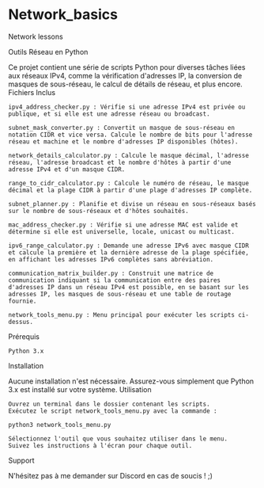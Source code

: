 # Network_basics
Network lessons

Outils Réseau en Python

Ce projet contient une série de scripts Python pour diverses tâches liées aux réseaux IPv4, comme la vérification d'adresses IP, la conversion de masques de sous-réseau, le calcul de détails de réseau, et plus encore.
Fichiers Inclus

    ipv4_address_checker.py : Vérifie si une adresse IPv4 est privée ou publique, et si elle est une adresse réseau ou broadcast.

    subnet_mask_converter.py : Convertit un masque de sous-réseau en notation CIDR et vice versa. Calcule le nombre de bits pour l'adresse réseau et machine et le nombre d'adresses IP disponibles (hôtes).

    network_details_calculator.py : Calcule le masque décimal, l'adresse réseau, l'adresse broadcast et le nombre d'hôtes à partir d'une adresse IPv4 et d'un masque CIDR.

    range_to_cidr_calculator.py : Calcule le numéro de réseau, le masque décimal et la plage CIDR à partir d'une plage d'adresses IP complète.

    subnet_planner.py : Planifie et divise un réseau en sous-réseaux basés sur le nombre de sous-réseaux et d'hôtes souhaités.

    mac_address_checker.py : Vérifie si une adresse MAC est valide et détermine si elle est universelle, locale, unicast ou multicast.

    ipv6_range_calculator.py : Demande une adresse IPv6 avec masque CIDR et calcule la première et la dernière adresse de la plage spécifiée, en affichant les adresses IPv6 complètes sans abréviation.

    communication_matrix_builder.py : Construit une matrice de communication indiquant si la communication entre des paires d'adresses IP dans un réseau IPv4 est possible, en se basant sur les adresses IP, les masques de sous-réseau et une table de routage fournie.

    network_tools_menu.py : Menu principal pour exécuter les scripts ci-dessus.

Prérequis

    Python 3.x


Installation

Aucune installation n'est nécessaire. Assurez-vous simplement que Python 3.x est installé sur votre système.
Utilisation

    Ouvrez un terminal dans le dossier contenant les scripts.
    Exécutez le script network_tools_menu.py avec la commande :

    python3 network_tools_menu.py

    Sélectionnez l'outil que vous souhaitez utiliser dans le menu.
    Suivez les instructions à l'écran pour chaque outil.

Support

N'hésitez pas à me demander sur Discord en cas de soucis ! ;)
